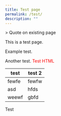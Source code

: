 ```yaml
---
title: Test page
permalink: /test/
description: ""
---
```

&gt; Quote on existing page

This is a test page.

Example test.

Another test. <span style="color:red">Test HTML</span>

| test  | test 2 |
|-------|--------|
| fewfe | fewfw  |
| asd   | hfds   |
| weewf | gbfd   |

Test